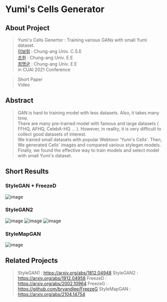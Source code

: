 # Yumi's Cells Generator


## About Project
> Yumi's Cells Genertor : Training various GANs with small Yumi dataset.<br/>
> [이보림](https://github.com/bo-lim) : Chung-ang Univ. C.S.E<br/>
> [조원](https://github.com/jo-member)  : Chung-ang Univ. E.E<br/>
> [최명균](https://github.com/chunccc1004) : Chung-ang Univ. E.E<br/>
> in CUAI 2021 Conference

> Short Paper <br/>
> Video <br/>

## Abstract
> GAN is hard to training model with less datasets. Also, it takes many time. <br/>
> There are many pre-trained model with famous and large datasets ( FFHQ, AFHQ, CelebA-HQ ... ). However, in reality, it is very difficult to collect good datasets of interest.<br/>
> We trained small datasets with popular Webtoon 'Yumi's Cells'. Then, We generated Cells' images and compared various stylegan models. <br/>
> Finally, we found the effective way to train models and select model with small Yumi's dataset.

## Short Results
### StyleGAN + FreezeD

![image](https://user-images.githubusercontent.com/55435898/131355830-17986813-7344-4e9a-a9ce-f12a9118ed64.png)

### StyleGAN2

![image](https://user-images.githubusercontent.com/55435898/131357624-65572331-fab1-4e53-9da1-cd6412f51ec7.png)
![image](https://user-images.githubusercontent.com/55435898/131357643-5d0e5282-814f-4e7d-80e4-989dbd115c0f.png)
![image](https://user-images.githubusercontent.com/55435898/131357662-1642673f-9105-4c67-86cd-c4eadc299ba0.png)


### StyleMapGAN

![image](https://user-images.githubusercontent.com/55435898/131357354-cf02d3ed-c3ff-4208-b766-199a034c6a32.png)


## Related Projects
> StyleGAN1 : https://arxiv.org/abs/1812.04948
> StyleGAN2 : https://arxiv.org/abs/1912.04958
> FreezeD   : https://arxiv.org/abs/2002.10964
> FreezeG   : https://github.com/bryandlee/FreezeG
> StyleMapGAN : https://arxiv.org/abs/2104.14754
